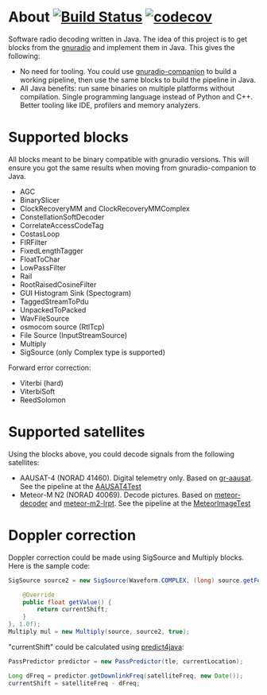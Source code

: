 # About [![Build Status](https://travis-ci.org/dernasherbrezon/jradio.svg?branch=master)](https://travis-ci.org/dernasherbrezon/jradio) [![codecov](https://codecov.io/gh/dernasherbrezon/jradio/branch/master/graph/badge.svg)](https://codecov.io/gh/dernasherbrezon/jradio)

Software radio decoding written in Java. The idea of this project is to get blocks from the [gnuradio](https://github.com/gnuradio) and implement them in Java. This gives the following:

* No need for tooling. You could use [gnuradio-companion](https://wiki.gnuradio.org/index.php/HowToUse) to build a working pipeline, then use the same blocks to build the pipeline in Java.
* All Java benefits: run same binaries on multiple platforms without compilation. Single programming language instead of Python and C++. Better tooling like IDE, profilers and memory analyzers.

# Supported blocks

All blocks meant to be binary compatible with gnuradio versions. This will ensure you got the same results when moving from gnuradio-companion to Java.

* AGC
* BinarySlicer
* ClockRecoveryMM and ClockRecoveryMMComplex
* ConstellationSoftDecoder
* CorrelateAccessCodeTag
* CostasLoop
* FIRFilter
* FixedLengthTagger
* FloatToChar
* LowPassFilter
* Rail
* RootRaisedCosineFilter
* GUI Histogram Sink (Spectogram) 
* TaggedStreamToPdu
* UnpackedToPacked
* WavFileSource
* osmocom source (RtlTcp)
* File Source (InputStreamSource)
* Multiply
* SigSource (only Complex type is supported)

Forward error correction:

* Viterbi (hard)
* ViterbiSoft
* ReedSolomon

# Supported satellites

Using the blocks above, you could decode signals from the following satellites:

* AAUSAT-4 (NORAD 41460). Digital telemetry only. Based on [gr-aausat](https://github.com/daniestevez/gr-aausat). See the pipeline at the [AAUSAT4Test](https://github.com/dernasherbrezon/jradio/blob/master/src/test/java/ru/r2cloud/jradio/AAUSAT4Test.java)
* Meteor-M N2 (NORAD 40069). Decode pictures. Based on [meteor-decoder](https://github.com/artlav/meteor_decoder) and [meteor-m2-lrpt](https://github.com/otti-soft/meteor-m2-lrpt). See the pipeline at the [MeteorImageTest](https://github.com/dernasherbrezon/jradio/blob/lrpt/src/test/java/ru/r2cloud/jradio/meteor/MeteorImageTest.java)

# Doppler correction

Doppler correction could be made using SigSource and Multiply blocks. Here is the sample code:

```java
SigSource source2 = new SigSource(Waveform.COMPLEX, (long) source.getFormat().getSampleRate(), new FloatValueSource() {

	@Override
	public float getValue() {
		return currentShift;
	}
}, 1.0f);
Multiply mul = new Multiply(source, source2, true);
```

"currentShift" could be calculated using [predict4java](https://github.com/badgersoftdotcom/predict4java):

```java
PassPredictor predictor = new PassPredictor(tle, currentLocation);

Long dFreq = predictor.getDownlinkFreq(satelliteFreq, new Date());
currentShift = satelliteFreq - dFreq;
```